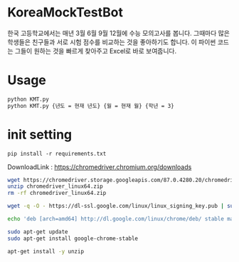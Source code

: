 # KoreaMockTestBot
한국 고등학교에서는 매년 3월 6월 9월 12월에 수능 모의고사를 봅니다.
그때마다 많은 학생들은 친구들과 서로 시험 점수를 비교하는 것을 좋아하기도 합니다.
이 파이썬 코드는 그들이 원하는 것을 빠르게 찾아주고 Excel로 바로 보여줍니다.

# Usage
```sh
python KMT.py
python KMT.py {년도 = 현재 년도} {월 = 현재 월} {학년 = 3}
```

# init setting
`pip install -r requirements.txt`

DownloadLink : https://chromedriver.chromium.org/downloads

```sh
wget https://chromedriver.storage.googleapis.com/87.0.4280.20/chromedriver_linux64.zip
unzip chromedriver_linux64.zip
rm -rf chromedriver_linux64.zip
```

```sh
wget -q -O - https://dl-ssl.google.com/linux/linux_signing_key.pub | sudo apt-key add -

echo 'deb [arch=amd64] http://dl.google.com/linux/chrome/deb/ stable main' | sudo tee /etc/apt/sources.list.d/google-chrome.list

sudo apt-get update
sudo apt-get install google-chrome-stable
```

```sh
apt-get install -y unzip
```
